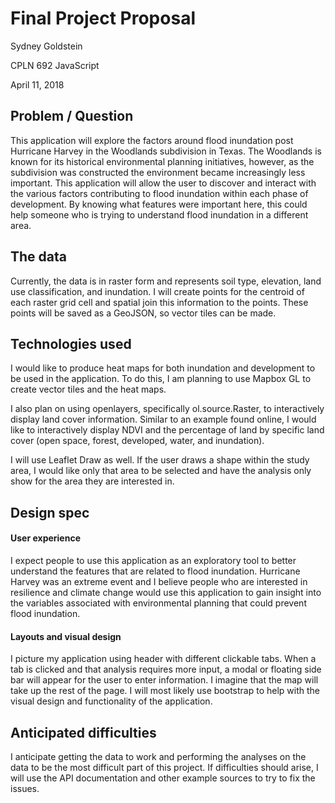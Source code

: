 # Final Project Proposal
Sydney Goldstein

CPLN 692 JavaScript

April 11, 2018

## Problem / Question

This application will explore the factors around flood inundation post Hurricane Harvey in the Woodlands subdivision in Texas. The Woodlands is known for its historical environmental planning initiatives, however, as the subdivision was constructed the environment became increasingly less important. This application will allow the user to discover and interact with the various factors contributing to flood inundation within each phase of development. By knowing what features were important here, this could help someone who is trying to understand flood inundation in a different area.

## The data

Currently, the data is in raster form and represents soil type, elevation, land use classification, and inundation. I will create points for the centroid of each raster grid cell and spatial join this information to the points. These points will be saved as a GeoJSON, so vector tiles can be made.

## Technologies used

I would like to produce heat maps for both inundation and development to be used in the application. To do this, I am planning to use Mapbox GL to create vector tiles and the heat maps.

I also plan on using openlayers, specifically ol.source.Raster, to interactively display land cover information. Similar to an example found online, I would like to interactively display NDVI and the percentage of land by specific land cover (open space, forest, developed, water, and inundation).

I will use Leaflet Draw as well. If the user draws a shape within the study area, I would like only that area to be selected and have the analysis only show for the area they are interested in.

## Design spec

#### User experience

I expect people to use this application as an exploratory tool to better understand the features that are related to flood inundation. Hurricane Harvey was an extreme event and I believe people who are interested in resilience and climate change would use this application to gain insight into the variables associated with environmental planning that could prevent flood inundation.

#### Layouts and visual design

I picture my application using header with different clickable tabs. When a tab is clicked and that analysis requires more input, a modal or floating side bar will appear for the user to enter information. I imagine that the map will take up the rest of the page. I will most likely use bootstrap to help with the visual design and functionality of the application.

## Anticipated difficulties

I anticipate getting the data to work and performing the analyses on the data to be the most difficult part of this project. If difficulties should arise, I will use the API documentation and other example sources to try to fix the issues.
